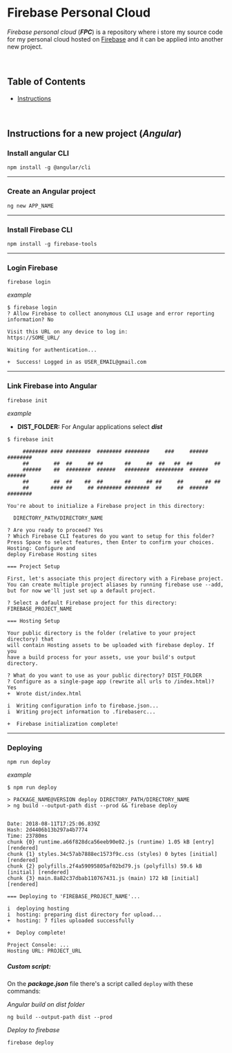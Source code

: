 # Firebase Personal Cloud

*Firebase personal cloud* (**_FPC_**) is a repository where i store my source code for my personal cloud hosted on [Firebase](https://firebase.google.com/ "Firebase Homepage") and it can be applied into another new project.

<br>

## Table of Contents
* [Instructions](https://github.com/NoelCordova/fpc)

<br>

## Instructions for a new project (**_Angular_**)

### Install angular CLI
```
npm install -g @angular/cli
```
---
### Create an Angular project
```
ng new APP_NAME
```
---
### Install Firebase CLI
```
npm install -g firebase-tools
```
---
### Login Firebase
```
firebase login
```

*example*
```
$ firebase login
? Allow Firebase to collect anonymous CLI usage and error reporting information? No

Visit this URL on any device to log in:
https://SOME_URL/

Waiting for authentication...

+  Success! Logged in as USER_EMAIL@gmail.com
```
---
### Link Firebase into Angular
```
firebase init
```

*example*
* **DIST_FOLDER:** For Angular applications select **_dist_**
```
$ firebase init

     ######## #### ########  ######## ########     ###     ######  ########
     ##        ##  ##     ## ##       ##     ##  ##   ##  ##       ##
     ######    ##  ########  ######   ########  #########  ######  ######
     ##        ##  ##    ##  ##       ##     ## ##     ##       ## ##
     ##       #### ##     ## ######## ########  ##     ##  ######  ########

You're about to initialize a Firebase project in this directory:

  DIRECTORY_PATH/DIRECTORY_NAME

? Are you ready to proceed? Yes
? Which Firebase CLI features do you want to setup for this folder? Press Space to select features, then Enter to confirm your choices. Hosting: Configure and
deploy Firebase Hosting sites

=== Project Setup

First, let's associate this project directory with a Firebase project.
You can create multiple project aliases by running firebase use --add,
but for now we'll just set up a default project.

? Select a default Firebase project for this directory: FIREBASE_PROJECT_NAME

=== Hosting Setup

Your public directory is the folder (relative to your project directory) that
will contain Hosting assets to be uploaded with firebase deploy. If you
have a build process for your assets, use your build's output directory.

? What do you want to use as your public directory? DIST_FOLDER
? Configure as a single-page app (rewrite all urls to /index.html)? Yes
+  Wrote dist/index.html

i  Writing configuration info to firebase.json...
i  Writing project information to .firebaserc...

+  Firebase initialization complete!
```
---
### Deploying

```
npm run deploy
```
*example*
```
$ npm run deploy

> PACKAGE_NAME@VERSION deploy DIRECTORY_PATH/DIRECTORY_NAME
> ng build --output-path dist --prod && firebase deploy


Date: 2018-08-11T17:25:06.839Z
Hash: 2d4406b13b297a4b7774
Time: 23780ms
chunk {0} runtime.a66f828dca56eeb90e02.js (runtime) 1.05 kB [entry] [rendered]
chunk {1} styles.34c57ab7888ec1573f9c.css (styles) 0 bytes [initial] [rendered]
chunk {2} polyfills.2f4a59095805af02bd79.js (polyfills) 59.6 kB [initial] [rendered]
chunk {3} main.8a82c37dbab110767431.js (main) 172 kB [initial] [rendered]

=== Deploying to 'FIREBASE_PROJECT_NAME'...

i  deploying hosting
i  hosting: preparing dist directory for upload...
+  hosting: 7 files uploaded successfully

+  Deploy complete!

Project Console: ...
Hosting URL: PROJECT_URL
```

##### Custom script:
On the **_package.json_** file there's a script called `deploy` with these commands:

*Angular build on dist folder*
```
ng build --output-path dist --prod
```

*Deploy to firebase*
```
firebase deploy
```